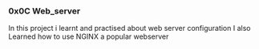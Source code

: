 ### 0x0C Web_server

In this project i learnt and practised about web server configuration 
I also Learned how to use NGINX a popular webserver

